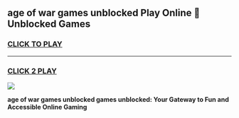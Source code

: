 
## age of war games unblocked Play Online 👋 Unblocked Games
<h3>
<a href="https://premium.freeplayer.one?title=age_of_war_games_unblocked&ref=19F">CLICK TO PLAY</a></h3>
<hr>

<h3>
<a href="https://premium.freeplayer.one?title=age_of_war_games_unblocked&ref=19F">CLICK 2 PLAY</a>
  
</h3>

<a href="https://premium.freeplayer.one?title=age_of_war_games_unblocked&ref=19F"><img src="https://clearcache.store/games.png"></a>


**age of war games unblocked games unblocked: Your Gateway to Fun and Accessible Online Gaming**
